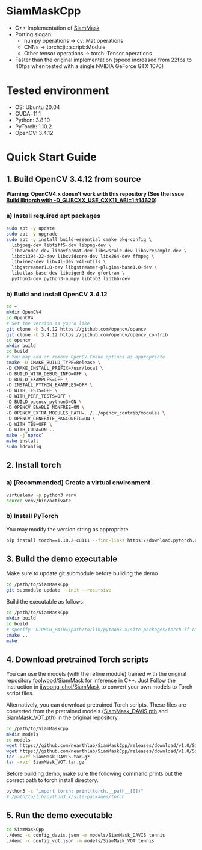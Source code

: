 # SiamMaskCpp
* C++ Implementation of [SiamMask](https://github.com/foolwood/SiamMask)
* Porting slogan:
    * numpy operations &rarr; cv::Mat operations
    * CNNs &rarr; torch::jit::script::Module
    * Other tensor operations &rarr; torch::Tensor operations
* Faster than the original implementation (speed increased from 22fps to 40fps when tested with a single NVIDIA GeForce GTX 1070)

# Tested environment
* OS: Ubuntu 20.04
* CUDA: 11.1
* Python: 3.8.10
* PyTorch: 1.10.2
* OpenCV: 3.4.12

# Quick Start Guide
## 1. Build OpenCV 3.4.12 from source
**Warning: OpenCV4.x doesn't work with this repository (See the issue [Build libtorch with -D_GLIBCXX_USE_CXX11_ABI=1 #14620](https://github.com/pytorch/pytorch/issues/14620#issuecomment-735236765))**
### a) Install required apt packages
```bash
sudo apt -y update
sudo apt -y upgrade
sudo apt -y install build-essential cmake pkg-config \
  libjpeg-dev libtiff5-dev libpng-dev \
  libavcodec-dev libavformat-dev libswscale-dev libavresample-dev \
  libdc1394-22-dev libxvidcore-dev libx264-dev ffmpeg \
  libxine2-dev libv4l-dev v4l-utils \
  libgstreamer1.0-dev libgstreamer-plugins-base1.0-dev \
  libatlas-base-dev libeigen3-dev gfortran \
  python3-dev python3-numpy libtbb2 libtbb-dev
```
### b) Build and install OpenCV 3.4.12
```bash
cd ~
mkdir OpenCV4
cd OpenCV4
# Set the version as you'd like
git clone -b 3.4.12 https://github.com/opencv/opencv
git clone -b 3.4.12 https://github.com/opencv/opencv_contrib
cd opencv
mkdir build
cd build
# You may add or remove OpenCV Cmake options as appropriate
cmake -D CMAKE_BUILD_TYPE=Release \
-D CMAKE_INSTALL_PREFIX=/usr/local \
-D BUILD_WITH_DEBUG_INFO=OFF \
-D BUILD_EXAMPLES=OFF \
-D INSTALL_PYTHON_EXAMPLES=OFF \
-D WITH_TESTS=OFF \
-D WITH_PERF_TESTS=OFF \
-D BUILD_opencv_python3=ON \
-D OPENCV_ENABLE_NONFREE=ON \
-D OPENCV_EXTRA_MODULES_PATH=../../opencv_contrib/modules \
-D OPENCV_GENERATE_PKGCONFIG=ON \
-D WITH_TBB=OFF \
-D WITH_CUDA=ON ..
make -j`nproc`
make install
sudo ldconfig
```

## 2. Install torch
### a) [Recommended] Create a virtual environment
```bash
virtualenv -p python3 venv
source venv/bin/activate
```
### b) Install PyTorch
You may modify the version string as appropriate.
```bash
pip install torch==1.10.2+cu111 --find-links https://download.pytorch.org/whl/torch_stable.html
```

## 3. Build the demo executable
Make sure to update git submodule before building the demo
```bash
cd /path/to/SiamMaskCpp
git submodule update --init --recursive
```
Build the executable as follows:
```bash
cd /path/to/SiamMaskCpp
mkdir build
cd build
# specify -DTORCH_PATH=/path/to/lib/python3.x/site-packages/torch if cmake fails to detect PyTorch automatically
cmake ..
make
```

## 4. Download pretrained Torch scripts
You can use the models (with the refine module) trained with the original repository [foolwood/SiamMask](https://github.com/foolwood/SiamMask) for inference in C++. Just Follow the instruction in [jiwoong-choi/SiamMask](https://github.com/jiwoong-choi/SiamMask#converting-siammask-model-with-the-refine-module-to-torch-scripts) to convert your own models to Torch script files.

Alternatively, you can download pretrained Torch scripts. These files are converted from the pretrained models ([SiamMask_DAVIS.pth](http://www.robots.ox.ac.uk/~qwang/SiamMask_DAVIS.pth) and [SiamMask_VOT.pth](http://www.robots.ox.ac.uk/~qwang/SiamMask_VOT.pth)) in the original repository.

```bash
cd /path/to/SiamMaskCpp
mkdir models
cd models
wget https://github.com/nearthlab/SiamMaskCpp/releases/download/v1.0/SiamMask_DAVIS.tar.gz
wget https://github.com/nearthlab/SiamMaskCpp/releases/download/v1.0/SiamMask_VOT.tar.gz
tar -xvzf SiamMask_DAVIS.tar.gz
tar -xvzf SiamMask_VOT.tar.gz
```

Before building demo, make sure the following command prints out the correct path to torch install directory.
```bash
python3 -c "import torch; print(torch.__path__[0])"
# /path/to/lib/python3.x/site-packages/torch
```

## 5. Run the demo executable
```bash
cd SiamMaskCpp
./demo -c config_davis.json -m models/SiamMask_DAVIS tennis
./demo -c config_vot.json -m models/SiamMask_VOT tennis
```
